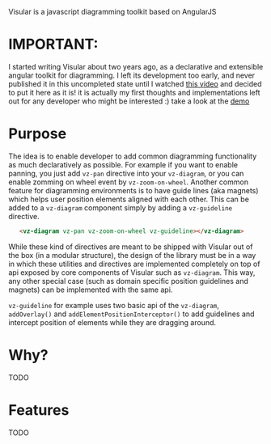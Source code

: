 Visular is a javascript diagramming toolkit based on AngularJS

# IMPORTANT:
I started writing Visular about two years ago, as a declarative and extensible
angular toolkit for diagramming. I left its development too early, and never published it in this uncompleted state until I watched [this video](https://www.youtube.com/watch?v=0SARbwvhupQ&feature=youtu.be) and decided to put it here as it is!
it is actually my first thoughts and implementations left out for any developer who might be interested :)
take a look at the [demo](https://alirezamirian.github.io/visular/demo/)

# Purpose
The idea is to enable developer to add common diagramming functionality as much declaratively as
possible. For example if you want to enable panning, you just add
`vz-pan` directive into your `vz-diagram`, or you can enable zomming on wheel event by 
`vz-zoom-on-wheel`. Another common feature for diagramming environments is to have guide lines 
(aka magnets) which helps user position elements aligned with each other. This can be added
to a `vz-diagram` component simply by adding a `vz-guideline` directive.

``` html
   <vz-diagram vz-pan vz-zoom-on-wheel vz-guideline></vz-diagram>
```

While these kind of directives are meant to be shipped with Visular out of the box (in a modular structure),
the design of the library must be in a way in which these utilities and directives are implemented completely on top of 
api exposed by core components of Visular such as `vz-diagram`. This way, any other special case (such as domain 
specific position guidelines and magnets) can be implemented with the same api.

`vz-guideline` for example uses two basic api of the `vz-diagram`, `addOverlay()` and `addElementPositionInterceptor()` 
to add guidelines and intercept position of elements while they are dragging around.

# Why?
TODO
# Features
TODO
